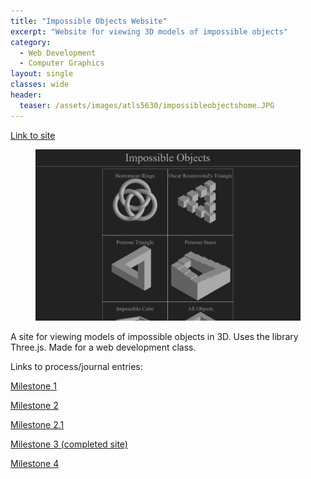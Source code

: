 ```yaml
---
title: "Impossible Objects Website"
excerpt: "Website for viewing 3D models of impossible objects"
category:
  - Web Development
  - Computer Graphics
layout: single
classes: wide
header:
  teaser: /assets/images/atls5630/impossibleobjectshome.JPG
---
```


[Link to site](/_pages/impossibleobjects)

<figure class="align-center">
	<a href="/_pages/impossibleobjects"><img src="/assets/images/atls5630/impossibleobjectshome.JPG"></a>
  <figcaption></figcaption>
</figure>

A site for viewing models of impossible objects in 3D. Uses the library Three.js. Made for a web development class.

Links to process/journal entries:

[Milestone 1](/atls5630/2021-09-30-project-1-1/)

[Milestone 2](/atls5630/2021-10-07-project-1-2/)

[Milestone 2.1](/atls5630/2021-10-10-project-1-2-1/)

[Milestone 3 (completed site)](/_pages/impossibleobjects)

[Milestone 4](/atls5630/2021-10-26-project-1-4/)
